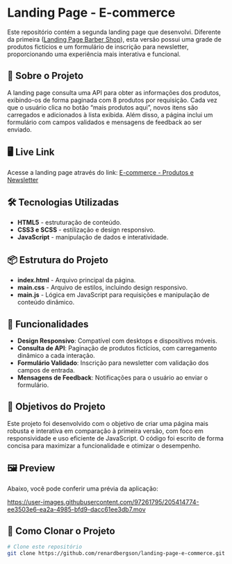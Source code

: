 # Landing Page - E-commerce

Este repositório contém a segunda landing page que desenvolvi. Diferente da primeira ([Landing Page Barber Shop](https://github.com/renardbergson/landing-page-barber-shop)), esta versão possui uma grade de produtos fictícios e um formulário de inscrição para newsletter, proporcionando uma experiência mais interativa e funcional.

## 🚀 Sobre o Projeto

A landing page consulta uma API para obter as informações dos produtos, exibindo-os de forma paginada com 8 produtos por requisição. Cada vez que o usuário clica no botão “mais produtos aqui”, novos itens são carregados e adicionados à lista exibida. Além disso, a página inclui um formulário com campos validados e mensagens de feedback ao ser enviado.

## 🖥️ Live Link

Acesse a landing page através do link: [E-commerce - Produtos e Newsletter](https://landing-page-e-commerce.netlify.app/)

## 🛠️ Tecnologias Utilizadas

- **HTML5** - estruturação de conteúdo.
- **CSS3 e SCSS** - estilização e design responsivo.
- **JavaScript** - manipulação de dados e interatividade.

## 📦 Estrutura do Projeto

- **index.html** - Arquivo principal da página.
- **main.css** - Arquivo de estilos, incluindo design responsivo.
- **main.js** - Lógica em JavaScript para requisições e manipulação de conteúdo dinâmico.

## 🌟 Funcionalidades

- **Design Responsivo**: Compatível com desktops e dispositivos móveis.
- **Consulta de API**: Paginação de produtos fictícios, com carregamento dinâmico a cada interação.
- **Formulário Validado**: Inscrição para newsletter com validação dos campos de entrada.
- **Mensagens de Feedback**: Notificações para o usuário ao enviar o formulário.

## 🎯 Objetivos do Projeto

Este projeto foi desenvolvido com o objetivo de criar uma página mais robusta e interativa em comparação à primeira versão, com foco em responsividade e uso eficiente de JavaScript. O código foi escrito de forma concisa para maximizar a funcionalidade e otimizar o desempenho.

## 🖼️ Preview

Abaixo, você pode conferir uma prévia da aplicação:

https://user-images.githubusercontent.com/97261795/205414774-ee3503e6-ea2a-4985-bfd9-dacc61ee3db7.mov

## 📂 Como Clonar o Projeto

```bash
# Clone este repositório
git clone https://github.com/renardbergson/landing-page-e-commerce.git
